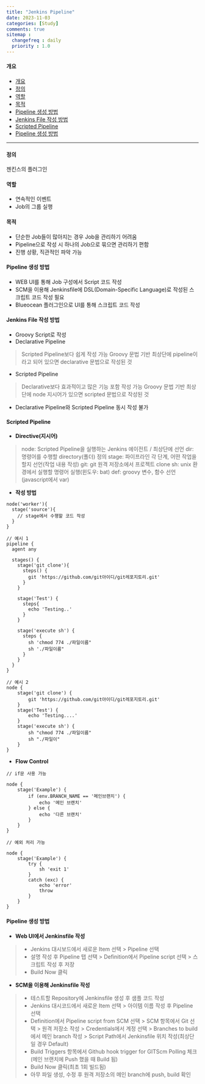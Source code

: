 ```yaml
---
title: "Jenkins Pipeline"
date: 2023-11-03
categories: [Study]
comments: true
sitemap :
  changefreq : daily
  priority : 1.0
---
```


#### 개요

- [개요](#개요)
- [정의](#정의)
- [역할](#역할)
- [목적](#목적)
- [Pipeline 생성 방법](#pipeline-생성-방법)
- [Jenkins File 작성 방법](#jenkins-file-작성-방법)
- [Scripted Pipeline](#scripted-pipeline)
- [Pipeline 생성 방법](#pipeline-생성-방법-1)

- - -

#### 정의
젠킨스의 플러그인

#### 역할
- 연속적인 이벤트
- Job의 그룹 실행

#### 목적
- 단순한 Job들이 많아지는 경우 Job을 관리하기 어려움
- Pipeline으로 작성 시 하나의 Job으로 묶으면 관리하기 편함
- 진행 상황, 직관적인 파악 가능

#### Pipeline 생성 방법
- WEB UI를 통해 Job 구성에서 Script 코드 작성
- SCM을 이용해 Jenkinsfile에 DSL(Domain-Specific Language)로 작성된 스크립트 코드 작성 필요
- Blueocean 플러그인으로 UI를 통해 스크립트 코드 작성

#### Jenkins File 작성 방법
- Groovy Script로 작성
- Declarative Pipeline
> Scripted Pipeline보다 쉽게 작성 가능
> Groovy 문법 기반
> 최상단에 pipeline이라고 되어 있으면 declarative 문법으로 작성된 것
- Scripted Pipeline
> Declarative보다 효과적이고 많은 기능 포함 작성 가능
> Groovy 문법 기반
> 최상단에 node 지시어가 있으면 scripted 문법으로 작성된 것
- Declarative Pipeline와 Scripted Pipeline 동시 작성 불가

#### Scripted Pipeline
- **Directive(지시어)**
> node: Scripted Pipeline을 실행하는 Jenkins 에이전트 / 최상단에 선언
> dir: 명령어를 수행할 directory(폴더) 정의
> stage: 파이프라인 각 단계, 어떤 작업을 할지 선언(작업 내용 작성)
> git: git 원격 저장소에서 프로젝트 clone
> sh: unix 환경에서 실행할 명령어 실행(윈도우: bat)
> def: groovy 변수, 함수 선언(javascript에서 var)

- **작성 방법**
> 
```
node('worker'){
  stage('source'){
    // stage에서 수행할 코드 작성
  }
}
```
```
// 예시 1
pipeline {
  agent any

  stages() {
    stage('git clone'){
      steps() {
        git 'https://github.com/git아이디/git레포지토리.git'
      }
    }

    stage('Test') {
      steps{
        echo 'Testing..'
      }
    }

    stage('execute sh') {
      steps {
        sh 'chmod 774 ./파일이름"
        sh './파일이름"
      }
    }
  }
}
```

```
// 예시 2
node {
    stage('git clone') {
        git 'https://github.com/git아이디/git레포지토리.git'
    }
    stage('Test') {
        echo 'Testing....'
    }
    stage('execute sh') {
		sh "chmod 774 ./파일이름"
        sh "./파일이"
    }
}
```

- **Flow Control**

```
// if문 사용 가능

node {
    stage('Example') {
        if (env.BRANCH_NAME == '메인브랜치') {
            echo '메인 브랜치'
        } else {
            echo '다른 브랜치'
        }
    }
}
```

```
// 예외 처리 가능

node {
    stage('Example') {
        try {
            sh 'exit 1'
        }
        catch (exc) {
            echo 'error'
            throw
        }
    }
}
```

#### Pipeline 생성 방법
- **Web UI에서 Jenkinsfile 작성**
> - Jenkins 대시보드에서 새로운 Item 선택 > Pipeline 선택
> - 설명 작성 후 Pipeline 탭 선택 > Definition에서 Pipeline script 선택 > 스크립트 작성 후 저장
> - Build Now 클릭

- **SCM을 이용해 Jenkinsfile 작성**
> - 테스트할 Repository에 Jenkinsfile 생성 후 샘플 코드 작성
> - Jenkins 대시코드에서 새로운 Item 선택 > 아이템 이름 작성 후 Pipeline 선택
> - Definition에서 Pipeline script from SCM 선택 > SCM 항목에서 Git 선택 > 원격 저장소 작성 > Credentials에서 계정 선택 > Branches to build에서 메인 branch 작성 > Script Path에서 Jenkinsfile 위치 작성(최상단일 경우 Default)
> - Build Triggers 항목에서 Github hook trigger for GITScm Polling 체크(메인 브랜치에 Push 했을 때 Build 됨)
> - Build Now 클릭(최초 1회 빌드됨)
> - 아무 파일 생성, 수정 후 원격 저장소의 메인 branch에 push, build 확인